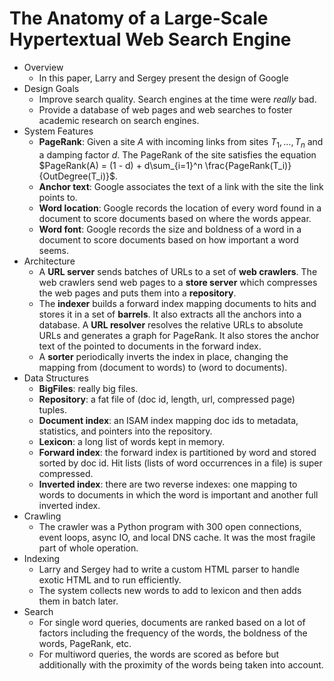 # The Anatomy of a Large-Scale Hypertextual Web Search Engine
- Overview
    - In this paper, Larry and Sergey present the design of Google
- Design Goals
    - Improve search quality. Search engines at the time were _really_ bad.
    - Provide a database of web pages and web searches to foster academic
      research on search engines.
- System Features
    - __PageRank__: Given a site $A$ with incoming links from sites $T_1,
      \ldots, T_n$ and a damping factor $d$. The PageRank of the site satisfies
      the equation $PageRank(A) = (1 - d) + d\sum_{i=1}^n
      \frac{PageRank(T_i)}{OutDegree(T_i)}$.
    - __Anchor text__: Google associates the text of a link with the site the
      link points to.
    - __Word location__: Google records the location of every word found in a
      document to score documents based on where the words appear.
    - __Word font__: Google records the size and boldness of a word in a
      document to score documents based on how important a word seems.
- Architecture
    - A __URL server__ sends batches of URLs to a set of __web crawlers__. The
      web crawlers send web pages to a __store server__ which compresses the
      web pages and puts them into a __repository__.
    - The __indexer__ builds a forward index mapping documents to hits and
      stores it in a set of __barrels__. It also extracts all the anchors into
      a database. A __URL resolver__ resolves the relative URLs to absolute
      URLs and generates a graph for PageRank. It also stores the anchor text
      of the pointed to documents in the forward index.
    - A __sorter__ periodically inverts the index in place, changing the
      mapping from (document to words) to (word to documents).
- Data Structures
    - __BigFiles__: really big files.
    - __Repository__: a fat file of (doc id, length, url, compressed page) tuples.
    - __Document index__: an ISAM index mapping doc ids to metadata,
      statistics, and pointers into the repository.
    - __Lexicon__: a long list of words kept in memory.
    - __Forward index__: the forward index is partitioned by word and stored
      sorted by doc id. Hit lists (lists of word occurrences in a file) is
      super compressed.
    - __Inverted index__: there are two reverse indexes: one mapping to words
      to documents in which the word is important and another full inverted
      index.
- Crawling
    - The crawler was a Python program with 300 open connections, event loops,
      async IO, and local DNS cache. It was the most fragile part of whole
      operation.
- Indexing
    - Larry and Sergey had to write a custom HTML parser to handle exotic HTML
      and to run efficiently.
    - The system collects new words to add to lexicon and then adds them in
      batch later.
- Search
    - For single word queries, documents are ranked based on a lot of factors
      including the frequency of the words, the boldness of the words,
      PageRank, etc.
    - For multiword queries, the words are scored as before but additionally
      with the proximity of the words being taken into account.
